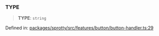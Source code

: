 
### TYPE

> **TYPE**: `string`

Defined in: [packages/sprotty/src/features/button/button-handler.ts:29](https://github.com/eclipse-sprotty/sprotty/blob/f9b2433481cc27a1ac0c92d525a92039ae7f6c76/packages/sprotty/src/features/button/button-handler.ts#L29)
